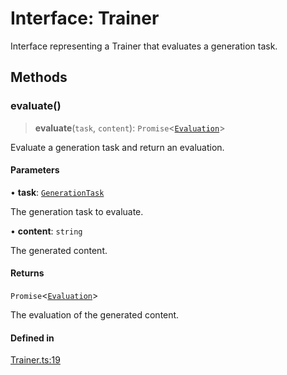# Interface: Trainer

Interface representing a Trainer that evaluates a generation task.

## Methods

### evaluate()

> **evaluate**(`task`, `content`): `Promise`\<[`Evaluation`](../type-aliases/Evaluation.md)\>

Evaluate a generation task and return an evaluation.

#### Parameters

• **task**: [`GenerationTask`](../type-aliases/GenerationTask.md)

The generation task to evaluate.

• **content**: `string`

The generated content.

#### Returns

`Promise`\<[`Evaluation`](../type-aliases/Evaluation.md)\>

The evaluation of the generated content.

#### Defined in

[Trainer.ts:19](https://github.com/edspencer/narrator-ai/blob/9728cb1b3e5041eeff1a44d2ebffcca474165895/packages/narrator-ai/src/Trainer.ts#L19)
